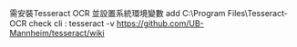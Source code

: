 需安裝Tesseract OCR 並設置系統環境變數 add C:\Program Files\Tesseract-OCR
check cli : tesseract -v
https://github.com/UB-Mannheim/tesseract/wiki


